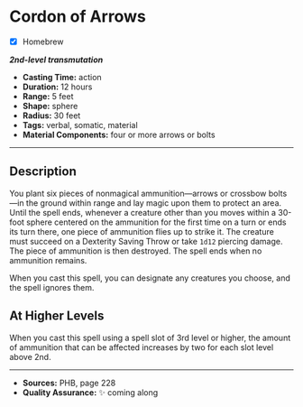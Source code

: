 # Cordon of Arrows
- [x] Homebrew

***2nd-level transmutation***
- **Casting Time:** action
- **Duration:** 12 hours
- **Range:** 5 feet
- **Shape:** sphere
- **Radius:** 30 feet
- **Tags:** verbal, somatic, material
- **Material Components:** four or more arrows or bolts

---

## Description
You plant six pieces of nonmagical ammunition&mdash;arrows or crossbow bolts&mdash;in the ground within range and lay magic upon them to protect an area.
Until the spell ends, whenever a creature other than you moves within a 30-foot sphere centered on the ammunition for the first time on a turn or ends its turn there, one piece of ammunition flies up to strike it.
The creature must succeed on a Dexterity Saving Throw or take `1d12` piercing damage.
The piece of ammunition is then destroyed.
The spell ends when no ammunition remains.

When you cast this spell, you can designate any creatures you choose, and the spell ignores them.

## At Higher Levels
When you cast this spell using a spell slot of 3rd level or higher, the amount of ammunition that can be affected increases by two for each slot level above 2nd.

---

- **Sources:** PHB, page 228
- **Quality Assurance:** :sparkles: coming along
